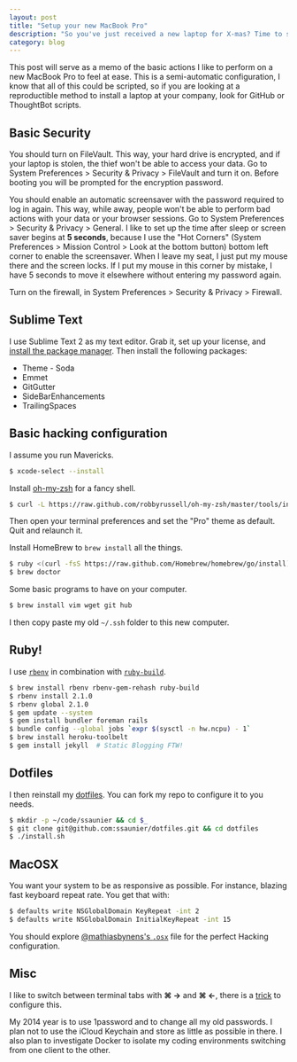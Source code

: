 ```yaml
---
layout: post
title: "Setup your new MacBook Pro"
description: "So you've just received a new laptop for X-mas? Time to set it up!"
category: blog
---
```


This post will serve as a memo of the basic actions I like to perform on a new MacBook Pro to feel at ease. This is a semi-automatic configuration, I know that all of this could be scripted, so if you are looking at a reproductible method to install a laptop at your company, look for GitHub or ThoughtBot scripts.

## Basic Security

You should turn on FileVault. This way, your hard drive is encrypted, and if your laptop is stolen, the thief won't be able to access your data. Go to System Preferences > Security & Privacy > FileVault and turn it on. Before booting you will be prompted for the encryption password.

You should enable an automatic screensaver with the password required to log in again. This way, while away, people won't be able to perform bad actions with your data or your browser sessions. Go to System Preferences > Security & Privacy > General. I like to set up the time after sleep or screen saver begins at **5 seconds**, because I use the "Hot Corners" (System Preferences > Mission Control > Look at the bottom button) bottom left corner to enable the screensaver. When I leave my seat, I just put my mouse there and the screen locks. If I put my mouse in this corner by mistake, I have 5 seconds to move it elsewhere without entering my password again.

Turn on the firewall, in System Preferences > Security & Privacy > Firewall.

## Sublime Text

I use Sublime Text 2 as my text editor. Grab it, set up your license, and [install the package manager](https://sublime.wbond.net/installation#st2). Then install the following packages:

- Theme - Soda
- Emmet
- GitGutter
- SideBarEnhancements
- TrailingSpaces

## Basic hacking configuration

I assume you run Mavericks.

```bash
$ xcode-select --install
```

Install [oh-my-zsh](https://github.com/robbyrussell/oh-my-zsh) for a fancy shell.

```bash
$ curl -L https://raw.github.com/robbyrussell/oh-my-zsh/master/tools/install.sh | sh
```

Then open your terminal preferences and set the "Pro" theme as default. Quit and relaunch it.

Install HomeBrew to `brew install` all the things.

```bash
$ ruby <(curl -fsS https://raw.github.com/Homebrew/homebrew/go/install)
$ brew doctor
```

Some basic programs to have on your computer.

```bash
$ brew install vim wget git hub
```

I then copy paste my old `~/.ssh` folder to this new computer.


## Ruby!

I use [`rbenv`](https://github.com/sstephenson/rbenv) in combination with
[`ruby-build`](https://github.com/sstephenson/ruby-build).

```bash
$ brew install rbenv rbenv-gem-rehash ruby-build
$ rbenv install 2.1.0
$ rbenv global 2.1.0
$ gem update --system
$ gem install bundler foreman rails
$ bundle config --global jobs `expr $(sysctl -n hw.ncpu) - 1`
$ brew install heroku-toolbelt
$ gem install jekyll  # Static Blogging FTW!
```

## Dotfiles

I then reinstall my [dotfiles](http://github.com/ssaunier/dotfiles). You can fork
my repo to configure it to you needs.

```bash
$ mkdir -p ~/code/ssaunier && cd $_
$ git clone git@github.com:ssaunier/dotfiles.git && cd dotfiles
$ ./install.sh
```

## MacOSX

You want your system to be as responsive as possible. For instance, blazing
fast keyboard repeat rate. You get that with:

```bash
$ defaults write NSGlobalDomain KeyRepeat -int 2
$ defaults write NSGlobalDomain InitialKeyRepeat -int 15
```

You should explore [@mathiasbynens's `.osx`](https://github.com/mathiasbynens/dotfiles/blob/master/.osx)
file for the perfect Hacking configuration.

## Misc

I like to switch between terminal tabs with **⌘ →** and **⌘ ←**, there is a
[trick](http://superuser.com/a/54004) to configure this.

My 2014 year is to use 1password and to change all my old passwords. I plan not to
use the iCloud Keychain and store as little as possible in there. I also plan to
investigate Docker to isolate my coding environments switching from one client to
the other.
